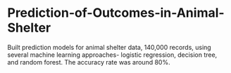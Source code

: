 # Prediction-of-Outcomes-in-Animal-Shelter
Built prediction models for animal shelter data, 140,000 records, using several machine learning approaches- logistic regression, decision tree, and random forest. The accuracy rate was around 80%.
